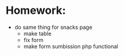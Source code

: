 # Homework:

- do same thing for snacks page
  - make table
  - fix form
  - make form sumbission php functional
